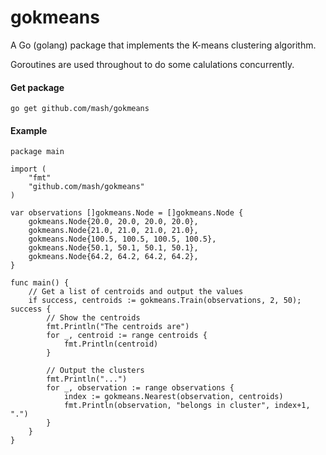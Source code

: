 gokmeans
======

A Go (golang) package that implements the K-means clustering algorithm.

Goroutines are used throughout to do some calulations concurrently.

#### Get package

`go get github.com/mash/gokmeans`

#### Example

```
package main

import (
	"fmt"
	"github.com/mash/gokmeans"
)

var observations []gokmeans.Node = []gokmeans.Node {
	gokmeans.Node{20.0, 20.0, 20.0, 20.0},
	gokmeans.Node{21.0, 21.0, 21.0, 21.0},
	gokmeans.Node{100.5, 100.5, 100.5, 100.5},
	gokmeans.Node{50.1, 50.1, 50.1, 50.1},
	gokmeans.Node{64.2, 64.2, 64.2, 64.2},
}

func main() {
	// Get a list of centroids and output the values
	if success, centroids := gokmeans.Train(observations, 2, 50); success {
		// Show the centroids
		fmt.Println("The centroids are")
		for _, centroid := range centroids {
			fmt.Println(centroid)
		}

		// Output the clusters
		fmt.Println("...")
		for _, observation := range observations {
			index := gokmeans.Nearest(observation, centroids)
			fmt.Println(observation, "belongs in cluster", index+1, ".")
		}
	}
}
```
